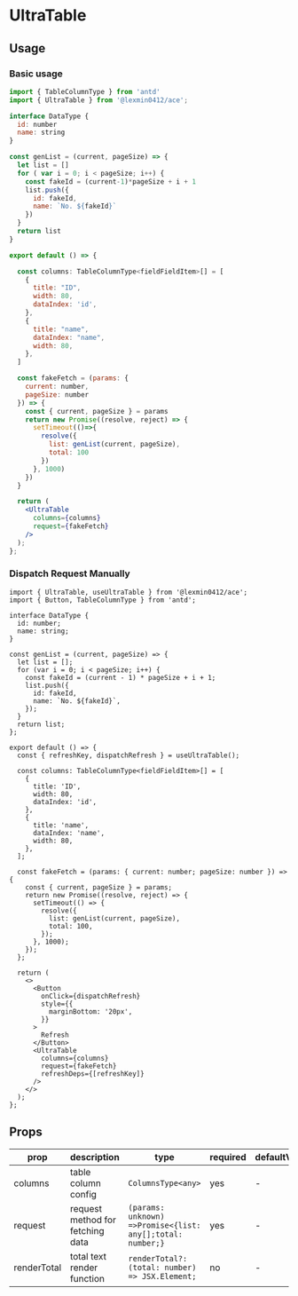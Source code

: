 # UltraTable

## Usage

### Basic usage

```jsx
import { TableColumnType } from 'antd'
import { UltraTable } from '@lexmin0412/ace';

interface DataType {
  id: number
  name: string
}

const genList = (current, pageSize) => {
  let list = []
  for ( var i = 0; i < pageSize; i++) {
    const fakeId = (current-1)*pageSize + i + 1
    list.push({
      id: fakeId,
      name: `No. ${fakeId}`
    })
  }
  return list
}

export default () => {

  const columns: TableColumnType<fieldFieldItem>[] = [
    {
      title: "ID",
      width: 80,
      dataIndex: 'id',
    },
    {
      title: "name",
      dataIndex: "name",
      width: 80,
    },
  ]

  const fakeFetch = (params: {
    current: number,
    pageSize: number
  }) => {
    const { current, pageSize } = params
    return new Promise((resolve, reject) => {
      setTimeout(()=>{
        resolve({
          list: genList(current, pageSize),
          total: 100
        })
      }, 1000)
    })
  }

  return (
    <UltraTable
      columns={columns}
      request={fakeFetch}
    />
  );
};
```

### Dispatch Request Manually

```tsx
import { UltraTable, useUltraTable } from '@lexmin0412/ace';
import { Button, TableColumnType } from 'antd';

interface DataType {
  id: number;
  name: string;
}

const genList = (current, pageSize) => {
  let list = [];
  for (var i = 0; i < pageSize; i++) {
    const fakeId = (current - 1) * pageSize + i + 1;
    list.push({
      id: fakeId,
      name: `No. ${fakeId}`,
    });
  }
  return list;
};

export default () => {
  const { refreshKey, dispatchRefresh } = useUltraTable();

  const columns: TableColumnType<fieldFieldItem>[] = [
    {
      title: 'ID',
      width: 80,
      dataIndex: 'id',
    },
    {
      title: 'name',
      dataIndex: 'name',
      width: 80,
    },
  ];

  const fakeFetch = (params: { current: number; pageSize: number }) => {
    const { current, pageSize } = params;
    return new Promise((resolve, reject) => {
      setTimeout(() => {
        resolve({
          list: genList(current, pageSize),
          total: 100,
        });
      }, 1000);
    });
  };

  return (
    <>
      <Button
        onClick={dispatchRefresh}
        style={{
          marginBottom: '20px',
        }}
      >
        Refresh
      </Button>
      <UltraTable
        columns={columns}
        request={fakeFetch}
        refreshDeps={[refreshKey]}
      />
    </>
  );
};
```

## Props

| prop        | description                      | type                                                       | required | defaultValue |
| ----------- | -------------------------------- | ---------------------------------------------------------- | -------- | ------------ |
| columns     | table column config              | `ColumnsType<any>`                                         | yes      | -            |
| request     | request method for fetching data | `(params: unknown) =>Promise<{list: any[];total: number;}` | yes      | -            |
| renderTotal | total text render function       | `renderTotal?: (total: number) => JSX.Element;`            | no       | -            |
